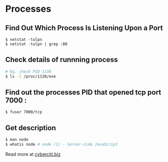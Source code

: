 # Processes

## Find Out Which Process Is Listening Upon a Port

```text
$ netstat -tulpn
$ netstat -tulpn | grep :80
```

## Check details of runnning process

```bash
# Eg. check PID 1138
$ ls -l /proc/1138/exe
```

## Find out the processes PID that opened tcp port 7000 :

```text
$ fuser 7000/tcp
```

## Get description

```bash
$ man node
$ whatis node # node (1) - Server-side JavaScript
```

Read more at [cyberciti.biz](http://www.cyberciti.biz/faq/what-process-has-open-linux-port/)

